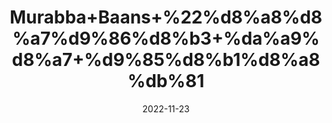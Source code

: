 ---
title: 'Murabba+Baans+%22%d8%a8%d8%a7%d9%86%d8%b3+%da%a9%d8%a7+%d9%85%d8%b1%d8%a8%db%81'
date: '2022-11-23' 
metatag: '' 
inventory: '0' 
draft: false 
# meta description 
shortDescripton: 'Bamboo+Preserve%22+It+increases+body+power.+and+low+in+calories.'
description: 'Preserves+%d9%85%d8%b1%d8%a8%db%81+%d8%a7%da%86%d8%a7%d8%b1'
longdescription: ''
tags: ''
brand: ''
subCategory: ''
unit: '250 gm-Pk'
sellCount: '0'
featured: True
# product Price
price: '250.0'
# Product Short Description
shortDescription: 'Bamboo+Preserve%22+It+increases+body+power.+and+low+in+calories.'
productID: '2EDEA789-3A3C-ED11-996A-005056B3A416'
type: 'products'
category: 'Preserves+%d9%85%d8%b1%d8%a8%db%81+%d8%a7%da%86%d8%a7%d8%b1' 
thumnailproduct: 'https://eraconnect.blob.core.windows.net/product-images/aminsaddiquidawakhana/bb335049-13b1-4f10-9d0e-8865c5230776.webp' 
images:
  - image: 'https://eraconnect.blob.core.windows.net/product-images/aminsaddiquidawakhana/bb335049-13b1-4f10-9d0e-8865c5230776.webp'  
Variants:
---